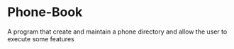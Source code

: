 # Phone-Book
A program that create and maintain a phone directory and allow the user to execute some features
